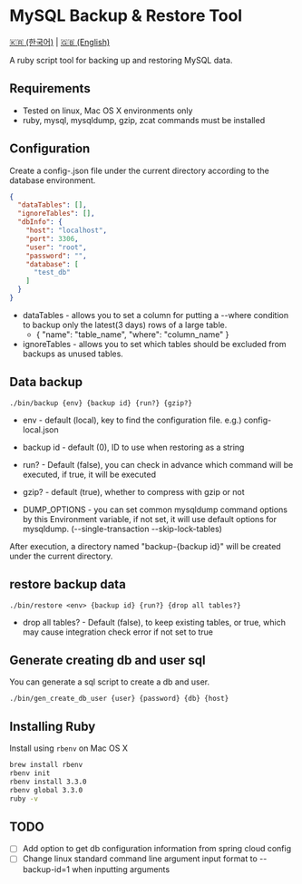 # MySQL Backup & Restore Tool

[🇰🇷 (한국어)](./README_KO.md) | [🇬🇧 (English)](./README.md)

A ruby script tool for backing up and restoring MySQL data.

## Requirements

* Tested on linux, Mac OS X environments only
* ruby, mysql, mysqldump, gzip, zcat commands must be installed

## Configuration

Create a config-<env>.json file under the current directory according to the database environment.

```json
{
  "dataTables": [],
  "ignoreTables": [],
  "dbInfo": {
    "host": "localhost",
    "port": 3306,
    "user": "root",
    "password": "",
    "database": [
      "test_db"
    ]
  }
}
```

* dataTables - allows you to set a column for putting a --where condition to backup only the latest(3 days) rows of a large table.
    * { "name": "table_name", "where": "column_name" }
* ignoreTables - allows you to set which tables should be excluded from backups as unused tables.

## Data backup

```shell
./bin/backup {env} {backup id} {run?} {gzip?}
```

* env - default (local), key to find the configuration file. e.g.) config-local.json
* backup id - default (0), ID to use when restoring as a string
* run? - Default (false), you can check in advance which command will be executed, if true, it will be executed
* gzip? - default (true), whether to compress with gzip or not

* DUMP_OPTIONS - you can set common mysqldump command options by this Environment variable,
  if not set, it will use default options for mysqldump. (--single-transaction --skip-lock-tables)

After execution, a directory named "backup-{backup id}" will be created under the current directory.

## restore backup data

```shell
./bin/restore <env> {backup id} {run?} {drop all tables?}
```

* drop all tables? - Default (false), to keep existing tables, or true, which may cause integration check error if not set to true

## Generate creating db and user sql

You can generate a sql script to create a db and user.

```shell
./bin/gen_create_db_user {user} {password} {db} {host}
```

## Installing Ruby

Install using `rbenv` on Mac OS X

```bash
brew install rbenv
rbenv init
rbenv install 3.3.0
rbenv global 3.3.0
ruby -v
```

## TODO

* [ ] Add option to get db configuration information from spring cloud config
* [ ] Change linux standard command line argument input format to --backup-id=1 when inputting arguments
